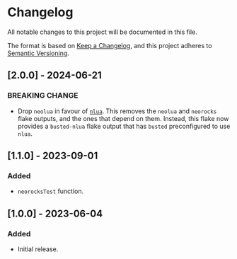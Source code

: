 <!-- markdownlint-disable -->
# Changelog

All notable changes to this project will be documented in this file.

The format is based on [Keep a Changelog](https://keepachangelog.com/en/1.0.0/),
and this project adheres to [Semantic Versioning](https://semver.org/spec/v2.0.0.html).

## [2.0.0] - 2024-06-21

### BREAKING CHANGE

- Drop `neolua` in favour of [`nlua`](https://github.com/mfussenegger/nlua).
  This removes the `neolua` and `neorocks` flake outputs, and the ones that
  depend on them.
  Instead, this flake now provides a `busted-nlua` flake output that
  has `busted` preconfigured to use `nlua`.

## [1.1.0] - 2023-09-01

### Added

- `neorocksTest` function.

## [1.0.0] - 2023-06-04

### Added

- Initial release.
